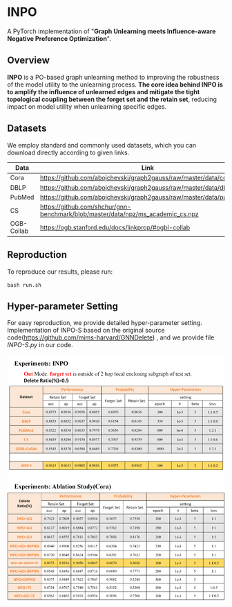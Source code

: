 # INPO
A PyTorch implementation of "**Graph Unlearning meets Influence-aware Negative Preference Optimization**".

## Overview
**INPO** is a PO-based graph unlearning method to improving the robustness of the model utility to the unlearning process. **The core idea behind INPO is to amplify the influence of unlearned edges and mitigate the tight topological coupling between the forget set and the retain set**, reducing impact on model utility when unlearning specific edges.

## Datasets
We employ standard and commonly used datasets, which you can download directly according to given links.

| Data       | Link                                                         |
| ---------- | ------------------------------------------------------------ |
| Cora       | https://github.com/abojchevski/graph2gauss/raw/master/data/cora.npz |
| DBLP       | https://github.com/abojchevski/graph2gauss/raw/master/data/dblp.npz |
| PubMed     | https://github.com/abojchevski/graph2gauss/raw/master/data/pubmed.npz |
| CS         | https://github.com/shchur/gnn-benchmark/blob/master/data/npz/ms_academic_cs.npz |
| OGB-Collab | https://ogb.stanford.edu/docs/linkprop/#ogbl-collab          |

## Reproduction
To reproduce our results, please run:
```shell
bash run.sh
```

## Hyper-parameter Setting
For easy reproduction, we provide detailed hyper-parameter setting. Implementation of INPO-S based on the original source code(https://github.com/mims-harvard/GNNDelete) , and we provide file *INPO-S.py* in our code.

![](./figs/settings.png)
